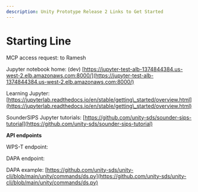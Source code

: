 ```yaml
---
description: Unity Prototype Release 2 Links to Get Started
---
```


# Starting Line

MCP access request: to Ramesh

Jupyter notebook home: (dev) [https://jupyter-test-alb-1374844384.us-west-2.elb.amazonaws.com:8000/](https://jupyter-test-alb-1374844384.us-west-2.elb.amazonaws.com:8000/)

Learning Jupyter: [https://jupyterlab.readthedocs.io/en/stable/getting\_started/overview.html](https://jupyterlab.readthedocs.io/en/stable/getting\_started/overview.html)

SounderSIPS Jupyter tutorials: [https://github.com/unity-sds/sounder-sips-tutorial](https://github.com/unity-sds/sounder-sips-tutorial)

**API endpoints**

WPS-T endpoint:

DAPA endpoint:

DAPA example: [https://github.com/unity-sds/unity-cli/blob/main/unity/commands/ds.py](https://github.com/unity-sds/unity-cli/blob/main/unity/commands/ds.py)



